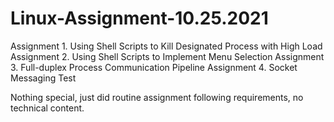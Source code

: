 # Linux-Assignment-10.25.2021
Assignment 1. Using Shell Scripts to Kill Designated Process with High Load
Assignment 2. Using Shell Scripts to Implement Menu Selection
Assignment 3. Full-duplex Process Communication Pipeline
Assignment 4. Socket Messaging Test

Nothing special, just did routine assignment following requirements, no technical content.
